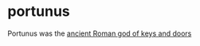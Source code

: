 # portunus

Portunus was the [ancient Roman god of keys and doors](<https://en.wikipedia.org/wiki/Portunus_(mythology)>)
